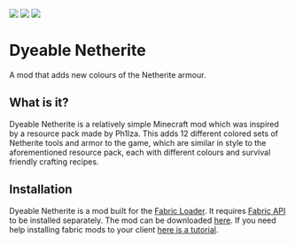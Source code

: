 <img src="https://camo.githubusercontent.com/62b93b84eca0ec05e3686c2e84affabcb193a86216a8f86a1965f0aa3406277a/68747470733a2f2f696d672e736869656c64732e696f2f6769746875622f776f726b666c6f772f7374617475732f6772616c702d312f64796561626c652d6e65746865726974652f6275696c64"></img> 
<img src="https://img.shields.io/badge/version-1.18-blue"></img>
<img src="https://img.shields.io/badge/works-sometimes-red"></img>
# Dyeable Netherite
A mod that adds new colours of the Netherite armour.

## What is it?

Dyeable Netherite is a relatively simple Minecraft mod which was inspired by a resource pack made by Ph1lza.
This adds 12 different colored sets of Netherite tools and armor to the game, which are similar in style to the aforementioned resource pack, each with different colours and survival friendly crafting recipes.


## Installation
Dyeable Netherite is a mod built for the [Fabric Loader](https://fabricmc.net/use/). It requires [Fabric API](https://www.curseforge.com/minecraft/mc-mods/fabric-api/files) to be installed separately. The mod can be downloaded [here](https://www.curseforge.com/minecraft/mc-mods/dyeable-netherite). If you need help installing fabric mods to your client [here is a tutorial](https://www.youtube.com/watch?v=kCin6udCqa8).
